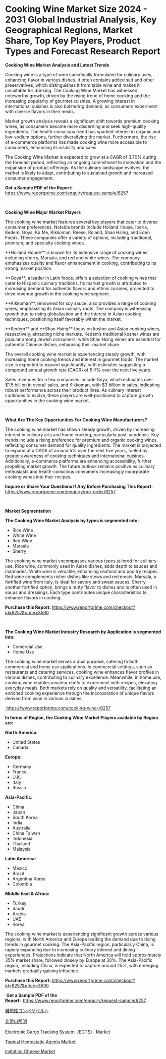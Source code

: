 <p><h1>Cooking Wine Market Size 2024 - 2031 Global Industrial Analysis, Key Geographical Regions, Market Share, Top Key Players, Product Types and Forecast Research Report</h1></p><p><strong>Cooking Wine Market Analysis and Latest Trends</strong></p>
<p><p>Cooking wine is a type of wine specifically formulated for culinary uses, enhancing flavor in various dishes. It often contains added salt and other preservatives, which distinguishes it from table wine and makes it unsuitable for drinking. The Cooking Wine Market has witnessed noteworthy growth, driven by the rising trend of home cooking and the increasing popularity of gourmet cuisines. A growing interest in international cuisines is also bolstering demand, as consumers experiment with diverse flavors in their meals.</p><p>Market growth analysis reveals a significant shift towards premium cooking wines, as consumers become more discerning and seek high-quality ingredients. The health-conscious trend has sparked interest in organic and low-sodium options, further diversifying the market. Furthermore, the rise of e-commerce platforms has made cooking wine more accessible to consumers, enhancing its visibility and sales.</p><p>The Cooking Wine Market is expected to grow at a CAGR of 3.70% during the forecast period, reflecting an ongoing commitment to innovation and the expansion of product offerings. As the culinary landscape evolves, the market is likely to adapt, contributing to sustained growth and increased consumer engagement.</p></p>
<p><strong>Get a Sample PDF of the Report:&nbsp;</strong> <a href="https://www.reportprime.com/enquiry/request-sample/6257">https://www.reportprime.com/enquiry/request-sample/6257</a></p>
<p>&nbsp;</p>
<p><strong>Cooking Wine Major Market Players</strong></p>
<p><p>The cooking wine market features several key players that cater to diverse consumer preferences. Notable brands include Holland House, Iberia, Kedem, Goya, Ka Me, Kikkoman, Reese, Roland, Shao Hsing, and Eden Foods. These companies offer a variety of options, including traditional, premium, and specialty cooking wines.</p><p>**Holland House** is known for its extensive range of cooking wines, including sherry, Marsala, and red and white wines. The company emphasizes quality and flavor enhancement in cooking, contributing to its strong market position. </p><p>**Goya**, a leader in Latin foods, offers a selection of cooking wines that cater to Hispanic culinary traditions. Its market growth is attributed to increasing demand for authentic flavors and ethnic cuisines, projected to drive revenue growth in the cooking wine segment.</p><p>**Kikkoman**, renowned for soy sauce, also provides a range of cooking wines, emphasizing its Asian culinary roots. The company is witnessing growth due to rising globalization and the interest in Asian cooking techniques, positioning itself favorably within the market.</p><p>**Kedem** and **Shao Hsing** focus on kosher and Asian cooking wines, respectively, attracting niche markets. Kedem’s traditional kosher wines are popular among Jewish consumers, while Shao Hsing wines are essential for authentic Chinese dishes, enhancing their market share.</p><p>The overall cooking wine market is experiencing steady growth, with increasing home cooking trends and interest in gourmet foods. The market size is expected to expand significantly, with estimates suggesting a compound annual growth rate (CAGR) of 5-7% over the next five years. </p><p>Sales revenues for a few companies include Goya, which estimates over $1.5 billion in overall sales, and Kikkoman, with $3 billion in sales, indicating robust performance across their product lines. As culinary interest continues to evolve, these players are well-positioned to capture growth opportunities in the cooking wine market.</p></p>
<p>&nbsp;</p>
<p><strong>What Are The Key Opportunities For Cooking Wine Manufacturers?</strong></p>
<p><p>The cooking wine market has shown steady growth, driven by increasing interest in culinary arts and home cooking, particularly post-pandemic. Key trends include a rising preference for premium and organic cooking wines, reflecting consumer demand for quality ingredients. The market is projected to expand at a CAGR of around 5% over the next five years, fueled by greater awareness of cooking techniques and international cuisines. Additionally, e-commerce platforms are enhancing accessibility, further propelling market growth. The future outlook remains positive as culinary enthusiasts and health-conscious consumers increasingly incorporate cooking wines into their recipes.</p></p>
<p><strong>Inquire or Share Your Questions If Any Before Purchasing This Report:</strong> <a href="https://www.reportprime.com/enquiry/pre-order/6257">https://www.reportprime.com/enquiry/pre-order/6257</a></p>
<p>&nbsp;</p>
<p><strong>Market Segmentation</strong></p>
<p><strong>The Cooking Wine Market Analysis by types is segmented into:</strong></p>
<p><ul><li>Rice Wine</li><li>White Wine</li><li>Red Wine</li><li>Marsala</li><li>Sherry</li></ul></p>
<p><p>The cooking wine market encompasses various types tailored for culinary use. Rice wine, commonly used in Asian dishes, adds depth to sauces and marinades. White wine is versatile, enhancing seafood and poultry recipes. Red wine complements richer dishes like stews and red meats. Marsala, a fortified wine from Italy, is ideal for savory and sweet sauces. Sherry, another fortified option, brings a nutty flavor to dishes and is often used in soups and dressings. Each type contributes unique characteristics to enhance flavors in cooking.</p></p>
<p><strong>Purchase this Report:&nbsp;</strong><a href="https://www.reportprime.com/checkout?id=6257&price=3590">https://www.reportprime.com/checkout?id=6257&price=3590</a></p>
<p>&nbsp;</p>
<p><strong>The Cooking Wine Market Industry Research by Application is segmented into:</strong></p>
<p><ul><li>Comercial Use</li><li>Home Use</li></ul></p>
<p><p>The cooking wine market serves a dual purpose, catering to both commercial and home use applications. In commercial settings, such as restaurants and catering services, cooking wine enhances flavor profiles in various dishes, contributing to culinary excellence. Meanwhile, in home use, cooking wine enables amateur chefs to experiment with recipes, elevating everyday meals. Both markets rely on quality and versatility, facilitating an enriched cooking experience through the incorporation of unique flavors derived from wine in various cuisines.</p></p>
<p><a href="https://www.reportprime.com/cooking-wine-r6257">&nbsp;https://www.reportprime.com/cooking-wine-r6257</a></p>
<p><strong>In terms of Region, the Cooking Wine Market Players available by Region are:</strong></p>
<p>
    <p> <strong> North America: </strong>
        <ul>
            <li>United States</li>
            <li>Canada</li>
        </ul>
        </p> 
    <p> <strong> Europe: </strong>
        <ul>
            <li>Germany</li>
            <li>France</li>
            <li>U.K.</li>
            <li>Italy</li>
            <li>Russia</li>
        </ul>
        </p> 
    <p> <strong> Asia-Pacific: </strong>
        <ul>
            <li>China</li>
            <li>Japan</li>
            <li>South Korea</li>
            <li>India</li>
            <li>Australia</li>
            <li>China Taiwan</li>
            <li>Indonesia</li>
            <li>Thailand</li>
            <li>Malaysia</li>
        </ul>
        </p> 
    <p> <strong> Latin America: </strong>
        <ul>
            <li>Mexico</li>
            <li>Brazil</li>
            <li>Argentina Korea</li>
            <li>Colombia</li>
        </ul>
        </p> 
    <p> <strong> Middle East & Africa: </strong>
        <ul>
            <li>Turkey</li>
            <li>Saudi</li>
            <li>Arabia</li>
            <li>UAE</li>
            <li>Korea</li>
        </ul>
    </p>
    </p>
<p><p>The cooking wine market is experiencing significant growth across various regions, with North America and Europe leading the demand due to rising trends in gourmet cooking. The Asia-Pacific region, particularly China, is rapidly expanding due to increasing culinary interest and dining experiences. Projections indicate that North America will hold approximately 35% market share, followed closely by Europe at 30%. The Asia-Pacific region, including China, is expected to capture around 25%, with emerging markets gradually gaining influence.</p></p>
<p><strong>Purchase this Report: </strong><a href="https://www.reportprime.com/checkout?id=6257&price=3590">https://www.reportprime.com/checkout?id=6257&price=3590</a></p>
<p>&nbsp;<strong>Get a Sample PDF of the Report:&nbsp;&nbsp;</strong><a href="https://www.reportprime.com/enquiry/request-sample/6257">https://www.reportprime.com/enquiry/request-sample/6257</a></p>
<p><strong></strong></p>
<p><p><a href="https://medium.com/@oswaldheman9gu/%E8%80%90%E7%81%AB%E6%80%A7%E3%82%B3%E3%83%B3%E3%83%99%E3%83%A4%E3%83%BC%E3%83%99%E3%83%AB%E3%83%88%E5%B8%82%E5%A0%B4%E3%81%AE%E6%96%B0%E8%88%88%E3%83%88%E3%83%AC%E3%83%B3%E3%83%89%E3%81%A8%E5%B0%86%E6%9D%A5%E3%81%AE%E5%B1%95%E6%9C%9B-2024%E5%B9%B4%E3%81%8B%E3%82%892031%E5%B9%B4%E3%81%BE%E3%81%A7%E3%81%AE%E6%9C%9F%E9%96%93-9b4762b254a4">難燃性コンベヤベルト</a></p><p><a href="https://medium.com/@oswaldheman9gu/%E9%9D%9E%E5%B8%B8%E5%8F%A3%E7%85%A7%E6%98%8E%E5%B8%82%E5%A0%B4%E3%81%AE%E6%88%90%E9%95%B7-%E5%B8%82%E5%A0%B4%E3%82%BB%E3%82%B0%E3%83%A1%E3%83%B3%E3%83%86%E3%83%BC%E3%82%B7%E3%83%A7%E3%83%B3%E3%81%8A%E3%82%88%E3%81%B3%E5%9C%B0%E5%9F%9F%E5%88%86%E6%9E%90-%E4%B8%96%E7%95%8C%E4%BA%88%E6%B8%AC2031-f856b656dc93">非常口照明</a></p><p><a href="https://issuu.com/reportprime-2/docs/electronic-cargo-tracking-systemect_421760e31c6b2f">Electronic Cargo Tracking System（ECTS） Market</a></p><p><a href="https://medium.com/@soloncarter1929/emerging-topical-hemostatic-agents-market-opportunities-market-analysis-for-investors-and-1830499c7a2a">Topical Hemostatic Agents Market</a></p><p><a href="https://www.linkedin.com/pulse/imitation-cheese-market-research-report-exploring-size-adsye?trackingId=mBeOyH8LRliMoME%2B9jozGQ%3D%3D">Imitation Cheese Market</a></p></p>